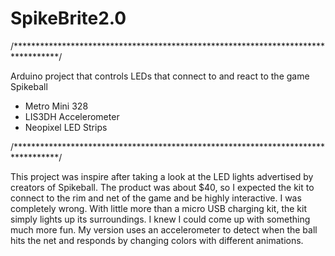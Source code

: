 # SpikeBrite2.0
/**********************************************************************************/

Arduino project that controls LEDs that connect to and react to the game Spikeball
- Metro Mini 328
- LIS3DH Accelerometer 
- Neopixel LED Strips

/**********************************************************************************/

This project was inspire after taking a look at the LED lights advertised by creators of Spikeball. The product was about $40, so I expected the kit to connect to the rim and net of the game and be highly interactive.  I was completely wrong. With little more than a micro USB charging kit, the kit simply lights up its surroundings. I knew I could come up with something much more fun. My version uses an accelerometer to detect when the ball hits the net and responds by changing colors with different animations.
